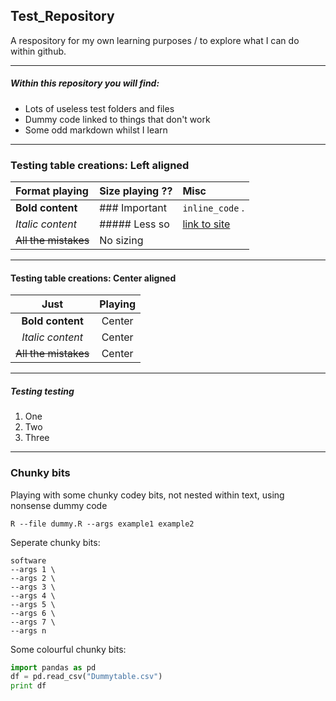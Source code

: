 ## Test_Repository

A respository for my own learning purposes / to explore what I can do within github.

---

##### Within this repository you will find:
- Lots of useless test folders and files
- Dummy code linked to things that don't work
- Some odd markdown whilst I learn

---

### Testing table creations: Left aligned 

| Format playing       | Size playing ??  | Misc                |
| :------------------- | :----------------| :-------------------|
| **Bold content**     | ### Important    | `inline_code` .     |
| *Italic content*     | ##### Less so    | [link to site](https://jodielord.netlify.com/)               |
| ~~All the mistakes~~ | No sizing        |                     |
 
 
 ---
 
 
 #### Testing table creations: Center aligned 

| Just       | Playing   | 
| :-------------------:| :----------------:| 
| **Bold content**     | Center    | 
| *Italic content*     | Center    | 
| ~~All the mistakes~~ | Center       |             


---

 
 
 ##### Testing testing
 1. One
 2. Two
 3. Three
 
 
 ---
 
 ### Chunky bits


Playing with some chunky codey bits, not nested within text, using nonsense dummy code


```
R --file dummy.R --args example1 example2
```

Seperate chunky bits:
 ```
software
--args 1 \
--args 2 \
--args 3 \
--args 4 \
--args 5 \
--args 6 \
--args 7 \
--args n
```


Some colourful chunky bits:
```python
import pandas as pd  
df = pd.read_csv("Dummytable.csv") 
print df
```
